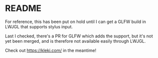 
# README

For reference, this has been put on hold until I can get a GLFW build in LWJGL that supports stylus input.

Last I checked, there's a PR for GLFW which adds the support, but it's not yet been merged, and is therefore not available easily through LWJGL.

Check out https://kleki.com/ in the meantime!
